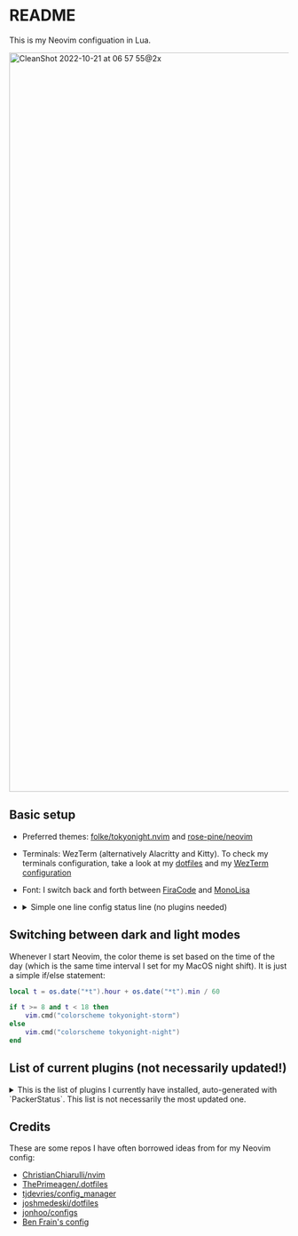 # README

This is my Neovim configuation in Lua.

<img width="1331" alt="CleanShot 2022-10-21 at 06 57 55@2x" src="https://user-images.githubusercontent.com/20104703/197108584-4f114512-a798-4aa4-bf82-43929e9d807b.png">

## Basic setup

- Preferred themes: [folke/tokyonight.nvim](https://github.com/folke/tokyonight.nvim) and [rose-pine/neovim](https://github.com/rose-pine/neovim)
- Terminals: WezTerm (alternatively Alacritty and Kitty). To check my terminals configuration, take a look at my [dotfiles](https://github.com/idr4n/.dotfiles) and my [WezTerm configuration](https://github.com/idr4n/wezterm)
- Font: I switch back and forth between [FiraCode](https://github.com/tonsky/FiraCode) and [MonoLisa](https://www.monolisa.dev/)
- <details><summary>Simple one line config status line (no plugins needed)</summary>
 
    <br> 
    
    ```lua
    vim.o.statusline = "%f %{&modified?'●':''}%r%h %= %l,%c     %{fnamemodify(getcwd(), ':p:h:t')}   %3.3p%%"
    ```
    
    <br> 
    </details>

## Switching between dark and light modes

Whenever I start Neovim, the color theme is set based on the time of the day (which is the same time interval I set for my MacOS night shift). It is just a simple if/else statement:

```lua
local t = os.date("*t").hour + os.date("*t").min / 60

if t >= 8 and t < 18 then
	vim.cmd("colorscheme tokyonight-storm")
else
	vim.cmd("colorscheme tokyonight-night")
end
```

## List of current plugins (not necessarily updated!)

<details>
<summary>
This is the list of plugins I currently have installed, auto-generated with `PackerStatus`. This list is not necessarily the most updated one.
</summary>

<br>

- alpha-nvim
- catppuccin
- clipboard-image.nvim
- close-buffers.nvim
- cmp-buffer
- cmp-cmdline
- cmp-nvim-lsp
- cmp-nvim-lua
- cmp-path
- cmp_luasnip
- diffview.nvim
- emmet-vim
- eyeliner.nvim
- friendly-snippets
- fzf
- fzf-lua
- fzf.vim
- gitsigns.nvim
- harpoon
- indent-blankline.nvim
- kanagawa.nvim
- lf.vim
- lsp_signature.nvim
- lualine.nvim
- LuaSnip
- lush.nvim
- mason-lspconfig.nvim
- mason.nvim
- neo-tree.nvim
- nightfox.nvim
- nui.nvim
- null-ls.nvim
- nvim-autopairs
- nvim-cmp
- nvim-colorizer.lua
- nvim-jdtls
- nvim-lspconfig
- nvim-markdown
- nvim-treesitter
- nvim-treesitter-context
- nvim-treesitter-textobjects
- nvim-ts-autotag
- nvim-ts-context-commentstring
- nvim-web-devicons
- packer.nvim
- playground
- plenary.nvim
- popup.nvim
- rasmus.nvim
- rust-tools.nvim
- sqls.nvim
- tabout.nvim
- telescope-fzf-native.nvim
- telescope-luasnip.nvim
- telescope-ui-select.nvim
- telescope.nvim
- todo-comments.nvim
- toggleterm.nvim
- tokyonight.nvim
- trouble.nvim
- vim-bbye
- vim-commentary
- vim-eunuch
- vim-fish
- vim-floaterm
- vim-fugitive
- vim-indent-object
- vim-repeat
- vim-surround
- vim-symlink
- vim-unimpaired
- vim-vinegar
- vim-visual-multi
- zen-mode.nvim
- zenbones.nvim
- zk-nvim
</details>

## Credits

These are some repos I have often borrowed ideas from for my Neovim config:

- [ChristianChiarulli/nvim](https://github.com/ChristianChiarulli/nvim)
- [ThePrimeagen/.dotfiles](https://github.com/ThePrimeagen/.dotfiles)
- [tjdevries/config_manager](https://github.com/tjdevries/config_manager)
- [joshmedeski/dotfiles](https://github.com/joshmedeski/dotfiles)
- [jonhoo/configs](https://github.com/jonhoo/configs)
- [Ben Frain's config](https://gist.github.com/benfrain/97f2b91087121b2d4ba0dcc4202d252f)

